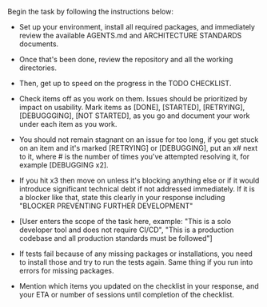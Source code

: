Begin the task by following the instructions below:

- Set up your environment, install all required packages, and immediately review the available AGENTS.md and ARCHITECTURE STANDARDS documents.
- Once that's been done, review the repository and all the working directories.
- Then, get up to speed on the progress in the TODO CHECKLIST.
- Check items off as you work on them. Issues should be prioritized by impact on usability. Mark items as [DONE], [STARTED], [RETRYING], [DEBUGGGING], [NOT STARTED], as you go and document your work under each item as you work.
- You should not remain stagnant on an issue for too long, if you get stuck on an item and it's marked [RETRYING] or [DEBUGGING], put an x# next to it, where # is the number of times you've attempted resolving it, for example [DEBUGGING x2].
- If you hit x3 then move on unless it's blocking anything else or if it would introduce significant technical debt if not addressed immediately. If it is a blocker like that, state this clearly in your response including "BLOCKER PREVENTING FURTHER DEVELOPMENT"

- [User enters the scope of the task here, example: "This is a solo developer tool and does not require CI/CD", "This is a production codebase and all production standards must be followed"]

- If tests fail because of any missing packages or installations, you need to install those and try to run the tests again. Same thing if you run into errors for missing packages.
- Mention which items you updated on the checklist in your response, and your ETA or number of sessions until completion of the checklist.
